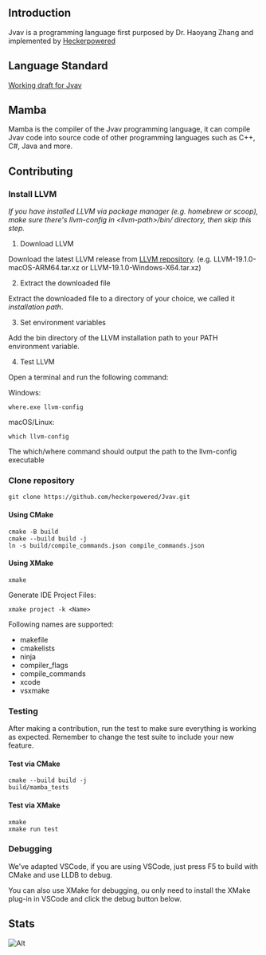 ## Introduction

Jvav is a programming language first purposed by Dr. Haoyang Zhang and implemented by [Heckerpowered](https://github.com/heckerpowered)

## Language Standard

[Working draft for Jvav](docs/draft/Jvav%2024.pdf)

## Mamba

Mamba is the compiler of the Jvav programming language, it can compile Jvav code into source code of other programming languages such as C++, C#, Java and more.

## Contributing

### Install LLVM

*If you have installed LLVM via package manager (e.g. homebrew or scoop), make sure there's llvm-config in \<llvm-path\>/bin/ directory, then skip this step.*

1. Download LLVM

Download the latest LLVM release from [LLVM repository](https://github.com/llvm/llvm-project/releases/tag/llvmorg-19.1.0). (e.g. LLVM-19.1.0-macOS-ARM64.tar.xz or LLVM-19.1.0-Windows-X64.tar.xz)

2. Extract the downloaded file

Extract the downloaded file to a directory of your choice, we called it *installation path*.

3. Set environment variables

Add the bin directory of the LLVM installation path to your PATH environment variable.

4. Test LLVM

Open a terminal and run the following command:

Windows:

```
where.exe llvm-config
```

macOS/Linux:

```
which llvm-config
```

The which/where command should output the path to the llvm-config executable

### Clone repository

```
git clone https://github.com/heckerpowered/Jvav.git
```

#### Using CMake 

```
cmake -B build
cmake --build build -j
ln -s build/compile_commands.json compile_commands.json
```

#### Using XMake

```
xmake
```

Generate IDE Project Files:

```
xmake project -k <Name>
```

Following names are supported:
- makefile
- cmakelists
- ninja
- compiler_flags
- compile_commands
- xcode
- vsxmake

### Testing

After making a contribution, run the test to make sure everything is working as expected. Remember to change the test suite to include your new feature.

#### Test via CMake

```
cmake --build build -j
build/mamba_tests
```

#### Test via XMake

```
xmake
xmake run test
```

### Debugging

We've adapted VSCode, if you are using VSCode, just press F5 to build with CMake and use LLDB to debug.

You can also use XMake for debugging, ou only need to install the XMake plug-in in VSCode and click the debug button below.

## Stats

![Alt](https://repobeats.axiom.co/api/embed/9d883f8bbbda01e4daecabafda78f2a9f7971d42.svg "Repobeats analytics image")
